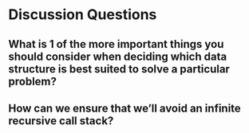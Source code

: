 # Discussion Questions

## What is 1 of the more important things you should consider when deciding which data structure is best suited to solve a particular problem?



## How can we ensure that we’ll avoid an infinite recursive call stack?